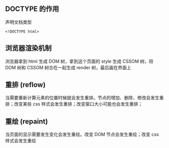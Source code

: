 ## DOCTYPE 的作用

声明文档类型

`<!DOCTYPE html>`

## 浏览器渲染机制

浏览器拿到 html 生成 DOM 树，拿到这个页面的 style 生成 CSSOM 树，将 DOM 树和 CSSOM 树合在一起生成 render 树，最后画在界面上

## 重排 (reflow)

当需要重新计算元素的位置时候就会发生重排。节点的增加、删除、修改会发生重排；改变某些 css 样式会发生重排；改变窗口大小可能也会发生重排；

## 重绘 (repaint)

当页面的显示需要发生变化会发生重绘。改变 DOM 节点会发生重绘；改变 css 样式会发生重绘 
